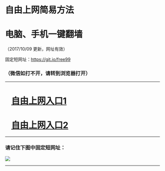 ﻿# 自由上网简易方法

# 电脑、手机一键翻墙

（2017/10/09 更新，网址有效）

固定短网址：https://git.io/free99

### （微信如打不开，请转到浏览器打开）


***





# &nbsp;&nbsp; <a href="http://ft182003616.fwq-tz-1001.info/fwqtz01.html?t=10090016069 " target="_blank">自由上网入口1</a>
# &nbsp;&nbsp; <a href="http://ft1109424102.fwq-tz-1002.info/fwqtz02.html?t=100900119995 " target="_blank">自由上网入口2</a>
***

### 请记住下图中固定短网址：

<img src="https://s3-us-west-2.amazonaws.com/fwq-1001/yjfq-20170905okok.png" /> 


***

